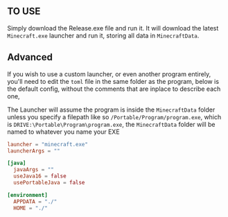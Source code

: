 ## TO USE
Simply download the Release.exe file and run it. 
It will download the latest `Minecraft.exe` launcher and run it, storing all data in `MinecraftData`.

## Advanced
If you wish to use a custom launcher, or even another program entirely, you'll need to edit the 
`toml` file in the same folder as the program, below is the default config, without the comments
that are inplace to describe each one, 

The Launcher will assume the program is inside the `MinecraftData` folder unless you specify a 
filepath like so `/Portable/Program/program.exe`, which is `DRIVE:\Portable\Program\program.exe`, 
the `MinecraftData` folder will be named to whatever you name your EXE

```toml
launcher = "minecraft.exe"
launcherArgs = ""

[java]
  javaArgs = ""
  useJava16 = false
  usePortableJava = false

[environment]
  APPDATA = "./"
  HOME = "./"
```
